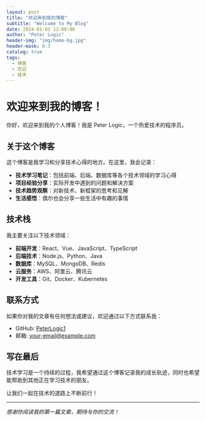 ```yaml
---
layout: post
title: "欢迎来到我的博客"
subtitle: "Welcome to My Blog"
date: 2024-01-01 12:00:00
author: "Peter Logic"
header-img: "img/home-bg.jpg"
header-mask: 0.3
catalog: true
tags:
  - 博客
  - 欢迎
  - 技术
---
```


# 欢迎来到我的博客！

你好，欢迎来到我的个人博客！我是 Peter Logic，一个热爱技术的程序员。

## 关于这个博客

这个博客是我学习和分享技术心得的地方。在这里，我会记录：

- **技术学习笔记**：包括前端、后端、数据库等各个技术领域的学习心得
- **项目经验分享**：实际开发中遇到的问题和解决方案
- **技术趋势观察**：对新技术、新框架的思考和见解
- **生活感悟**：偶尔也会分享一些生活中有趣的事情

## 技术栈

我主要关注以下技术领域：

- **前端开发**：React、Vue、JavaScript、TypeScript
- **后端技术**：Node.js、Python、Java
- **数据库**：MySQL、MongoDB、Redis
- **云服务**：AWS、阿里云、腾讯云
- **开发工具**：Git、Docker、Kubernetes

## 联系方式

如果你对我的文章有任何想法或建议，欢迎通过以下方式联系我：

- GitHub: [PeterLogic1](https://github.com/PeterLogic1)
- 邮箱: your-email@example.com

## 写在最后

技术学习是一个持续的过程，我希望通过这个博客记录我的成长轨迹，同时也希望能帮助到其他正在学习技术的朋友。

让我们一起在技术的道路上不断前行！

---

*感谢你阅读我的第一篇文章，期待与你的交流！*
